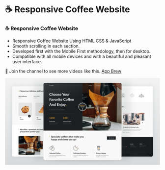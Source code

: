 # ☕ Responsive Coffee Website
### ☕ Responsive Coffee Website

- Responsive Coffee Website Using HTML CSS & JavaScript
- Smooth scrolling in each section.
- Developed first with the Mobile First methodology, then for desktop.
- Compatible with all mobile devices and with a beautiful and pleasant user interface.

💙 Join the channel to see more videos like this. [App Brew](https://www.youtube.com/channel/UC5YX7NFfaudM9G3ggXybQPQ)

![preview img](/preview.png)
